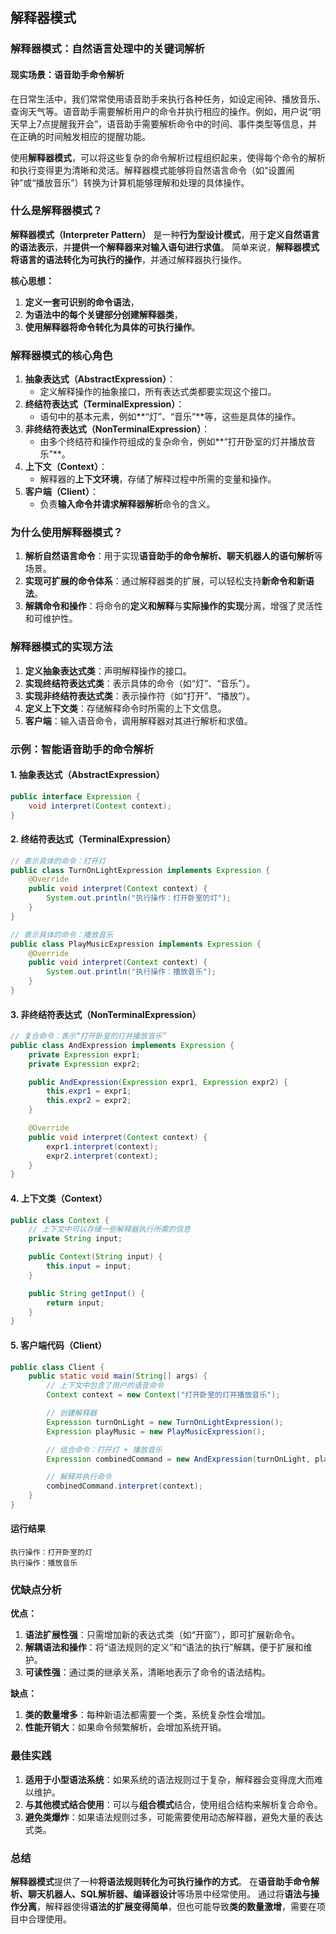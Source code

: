 ## 解释器模式

### 解释器模式：自然语言处理中的关键词解析

#### 现实场景：语音助手命令解析

在日常生活中，我们常常使用语音助手来执行各种任务，如设定闹钟、播放音乐、查询天气等。语音助手需要解析用户的命令并执行相应的操作。例如，用户说“明天早上7点提醒我开会”，语音助手需要解析命令中的时间、事件类型等信息，并在正确的时间触发相应的提醒功能。

使用**解释器模式**，可以将这些复杂的命令解析过程组织起来，使得每个命令的解析和执行变得更为清晰和灵活。解释器模式能够将自然语言命令（如“设置闹钟”或“播放音乐”）转换为计算机能够理解和处理的具体操作。

### 什么是解释器模式？

**解释器模式（Interpreter Pattern）** 是一种**行为型设计模式**，用于**定义自然语言的语法表示**，并**提供一个解释器来对输入语句进行求值**。
简单来说，**解释器模式将语言的语法转化为可执行的操作**，并通过解释器执行操作。

**核心思想：**

1. **定义一套可识别的命令语法**，
2. **为语法中的每个关键部分创建解释器类**，
3. **使用解释器将命令转化为具体的可执行操作**。

### 解释器模式的核心角色

1. **抽象表达式（AbstractExpression）**：
    - 定义解释操作的抽象接口，所有表达式类都要实现这个接口。
2. **终结符表达式（TerminalExpression）**：
    - 语句中的基本元素，例如**“灯”、“音乐”**等，这些是具体的操作。
3. **非终结符表达式（NonTerminalExpression）**：
    - 由多个终结符和操作符组成的复杂命令，例如**“打开卧室的灯并播放音乐”**。
4. **上下文（Context）**：
    - 解释器的**上下文环境**，存储了解释过程中所需的变量和操作。
5. **客户端（Client）**：
    - 负责**输入命令并请求解释器解析**命令的含义。

### 为什么使用解释器模式？

1. **解析自然语言命令**：用于实现**语音助手的命令解析、聊天机器人的语句解析**等场景。
2. **实现可扩展的命令体系**：通过解释器类的扩展，可以轻松支持**新命令和新语法**。
3. **解耦命令和操作**：将命令的**定义和解释**与**实际操作的实现**分离，增强了灵活性和可维护性。

### 解释器模式的实现方法

1. **定义抽象表达式类**：声明解释操作的接口。
2. **实现终结符表达式类**：表示具体的命令（如“灯”、“音乐”）。
3. **实现非终结符表达式类**：表示操作符（如“打开”、“播放”）。
4. **定义上下文类**：存储解释命令时所需的上下文信息。
5. **客户端**：输入语音命令，调用解释器对其进行解析和求值。

### 示例：智能语音助手的命令解析

#### 1. **抽象表达式（AbstractExpression）**

```java
public interface Expression {
    void interpret(Context context);
}
```

#### 2. **终结符表达式（TerminalExpression）**

```java
// 表示具体的命令：打开灯
public class TurnOnLightExpression implements Expression {
    @Override
    public void interpret(Context context) {
        System.out.println("执行操作：打开卧室的灯");
    }
}

// 表示具体的命令：播放音乐
public class PlayMusicExpression implements Expression {
    @Override
    public void interpret(Context context) {
        System.out.println("执行操作：播放音乐");
    }
}
```

#### 3. **非终结符表达式（NonTerminalExpression）**

```java
// 复合命令：表示“打开卧室的灯并播放音乐”
public class AndExpression implements Expression {
    private Expression expr1;
    private Expression expr2;

    public AndExpression(Expression expr1, Expression expr2) {
        this.expr1 = expr1;
        this.expr2 = expr2;
    }

    @Override
    public void interpret(Context context) {
        expr1.interpret(context);
        expr2.interpret(context);
    }
}
```

#### 4. **上下文类（Context）**

```java
public class Context {
    // 上下文中可以存储一些解释器执行所需的信息
    private String input;

    public Context(String input) {
        this.input = input;
    }

    public String getInput() {
        return input;
    }
}
```

#### 5. **客户端代码（Client）**

```java
public class Client {
    public static void main(String[] args) {
        // 上下文中包含了用户的语音命令
        Context context = new Context("打开卧室的灯并播放音乐");

        // 创建解释器
        Expression turnOnLight = new TurnOnLightExpression();
        Expression playMusic = new PlayMusicExpression();

        // 组合命令：打开灯 + 播放音乐
        Expression combinedCommand = new AndExpression(turnOnLight, playMusic);

        // 解释并执行命令
        combinedCommand.interpret(context);
    }
}
```

#### **运行结果**

```
执行操作：打开卧室的灯
执行操作：播放音乐
```

### 优缺点分析

**优点：**

1. **语法扩展性强**：只需增加新的表达式类（如“开窗”），即可扩展新命令。
2. **解耦语法和操作**：将“语法规则的定义”和“语法的执行”解耦，便于扩展和维护。
3. **可读性强**：通过类的继承关系，清晰地表示了命令的语法结构。

**缺点：**

1. **类的数量增多**：每种新语法都需要一个类，系统复杂性会增加。
2. **性能开销大**：如果命令频繁解析，会增加系统开销。

### 最佳实践

1. **适用于小型语法系统**：如果系统的语法规则过于复杂，解释器会变得庞大而难以维护。
2. **与其他模式结合使用**：可以与**组合模式**结合，使用组合结构来解析复合命令。
3. **避免类爆炸**：如果语法规则过多，可能需要使用动态解释器，避免大量的表达式类。

### 总结

**解释器模式**提供了一种**将语法规则转化为可执行操作的方式**。
在**语音助手命令解析、聊天机器人、SQL解析器、编译器设计**等场景中经常使用。
通过将**语法与操作分离**，解释器使得**语法的扩展变得简单**，但也可能导致**类的数量激增**，需要在项目中合理使用。


